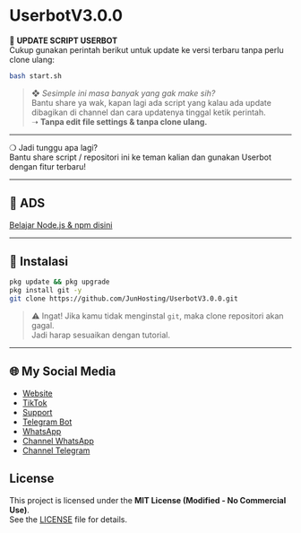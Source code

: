 # UserbotV3.0.0

📍 **UPDATE SCRIPT USERBOT**  
Cukup gunakan perintah berikut untuk update ke versi terbaru tanpa perlu clone ulang:

```bash
bash start.sh
```

> ❖ *Sesimple ini masa banyak yang gak make sih?*  
> Bantu share ya wak, kapan lagi ada script yang kalau ada update dibagikan di channel dan cara updatenya tinggal ketik perintah.  
> ➝ **Tanpa edit file settings & tanpa clone ulang.**
___

❍ Jadi tunggu apa lagi?  
Bantu share script / repositori ini ke teman kalian dan gunakan Userbot dengan fitur terbaru!

---

## 📢 ADS
[Belajar Node.js & npm disini](https://junofficial354.blogspot.com)

---

## 🔧 Instalasi

```bash
pkg update && pkg upgrade
pkg install git -y
git clone https://github.com/JunHosting/UserbotV3.0.0.git
```

> ⚠️ Ingat! Jika kamu tidak menginstal `git`, maka clone repositori akan gagal.  
> Jadi harap sesuaikan dengan tutorial.

---

## 🌐 My Social Media
- [Website](https://junofficial354.blogspot.com)  
- [TikTok](https://tiktok.com/@junofficial354)  
- [Support](https://sociabuzz.com/junofficial354)  
- [Telegram Bot](https://t.me/junofficial354bot)  
- [WhatsApp](https://wa.me/6281556460844)  
- [Channel WhatsApp](https://whatsapp.com/channel/0029Vb245XbJf05UiFO2q829)  
- [Channel Telegram](https://t.me/junofficial354ch)

## License
This project is licensed under the **MIT License (Modified - No Commercial Use)**.  
See the [LICENSE](./LICENSE) file for details.